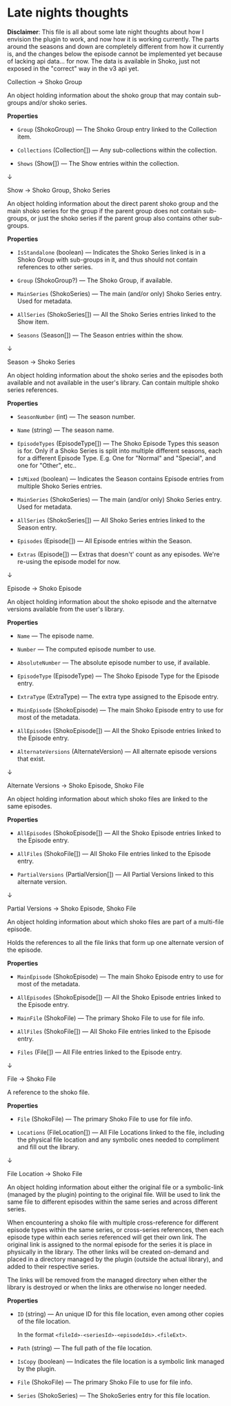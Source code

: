 # Late nights thoughts

**Disclaimer**: This file is all about some late night thoughts about how I
envision the plugin to work, and now how it is working currently. The parts
around the seasons and down are completely different from how it currently is,
and the changes below the episode cannot be implemented yet because of lacking
api data… for now. The data is available in Shoko, just not exposed in the
"correct" way in the v3 api yet.

Collection → Shoko Group

An object holding information about the shoko group that may contain sub-groups
and/or shoko series.

**Properties**

- `Group` (ShokoGroup) — The Shoko Group entry linked to the Collection item.

- `Collections` (Collection[]) — Any sub-collections within the collection.

- `Shows` (Show[]) — The Show entries within the collection.

↓

Show → Shoko Group, Shoko Series

An object holding information about the direct parent shoko group and the
main shoko series for the group if the parent group does not contain sub-groups,
or just the shoko series if the parent group also contains other sub-groups.

**Properties**

- `IsStandalone` (boolean) — Indicates the Shoko Series linked is in a Shoko Group with
  sub-groups in it, and thus should not contain references to other series.

- `Group` (ShokoGroup?) — The Shoko Group, if available.

- `MainSeries` (ShokoSeries) — The main (and/or only) Shoko Series entry. Used for metadata.

- `AllSeries` (ShokoSeries[]) — All the Shoko Series entries linked to the Show item.

- `Seasons` (Season[]) — The Season entries within the show.

↓

Season → Shoko Series

An object holding information about the shoko series and the episodes both
available and not available in the user's library. Can contain multiple shoko
series references.

**Properties**

- `SeasonNumber` (int) — The season number.

- `Name` (string) — The season name.

- `EpisodeTypes` (EpisodeType[]) — The Shoko Episode Types this season is for. Only if a Shoko Series is split into multiple different
  seasons, each for a different Episode Type. E.g. One for "Normal" and "Special", and one for "Other", etc..

- `IsMixed` (boolean) — Indicates the Season contains Episode entries from multiple Shoko Series entries.

- `MainSeries` (ShokoSeries) — The main (and/or only) Shoko Series entry. Used for metadata.

- `AllSeries` (ShokoSeries[]) — All Shoko Series entries linked to the Season entry.

- `Episodes` (Episode[]) — All Episode entries within the Season.

- `Extras` (Episode[]) — Extras that doesn't' count as any episodes. We're re-using the episode model for now.

↓

Episode → Shoko Episode

An object holding information about the shoko episode and the alternatve
versions available from the user's library.

**Properties**

- `Name` — The episode name.

- `Number` — The computed episode number to use.

- `AbsoluteNumber` — The absolute episode number to use, if available.

- `EpisodeType` (EpisodeType) — The Shoko Episode Type for the Episode entry.

- `ExtraType` (ExtraType) — The extra type assigned to the Episode entry.

- `MainEpisode` (ShokoEpisode) — The main Shoko Episode entry to use for most of the metadata.

- `AllEpisodes` (ShokoEpisode[]) — All the Shoko Episode entries linked to the Episode entry.

- `AlternateVersions` (AlternateVersion) — All alternate episode versions that exist.

↓

Alternate Versions → Shoko Episode, Shoko File

An object holding information about which shoko files are linked to the same
episodes.

**Properties**

- `AllEpisodes` (ShokoEpisode[]) — All the Shoko Episode entries linked to the Episode entry.

- `AllFiles` (ShokoFile[]) — All Shoko File entries linked to the Episode entry.

- `PartialVersions` (PartialVersion[]) — All Partial Versions linked to this alternate version.

↓

Partial Versions → Shoko Episode, Shoko File

An object holding information about which shoko files are part of a multi-file
episode.

Holds the references to all the file links that form up one alternate version of
the episode.

**Properties**

- `MainEpisode` (ShokoEpisode) — The main Shoko Episode entry to use for most of the metadata.

- `AllEpisodes` (ShokoEpisode[]) — All the Shoko Episode entries linked to the Episode entry.

- `MainFile` (ShokoFile) — The primary Shoko File to use for file info.

- `AllFiles` (ShokoFile[]) — All Shoko File entries linked to the Episode entry.

- `Files` (File[]) — All File entries linked to the Episode entry.

↓

File → Shoko File

A reference to the shoko file.

**Properties**

- `File` (ShokoFile) — The primary Shoko File to use for file info.

- `Locations` (FileLocation[]) — All File Locations linked to the file, including
  the physical file location and any symbolic ones needed to compliment and fill
  out the library.

↓

File Location → Shoko File

An object holding information about either the original file or a symbolic-link
(managed by the plugin) pointing to the original file. Will be used to link the
same file to different episodes within the same series and across different
series.

When encountering a shoko file with multiple cross-reference for different
episode types within the same series, or cross-series references, then each
episode type within each series referenced will get their own link. The original
link is assigned to the normal episode for the series it is place in physically
in the library. The other links will be created on-demand and placed in a
directory managed by the plugin (outside the actual library), and added to their
respective series.

The links will be removed from the managed directory when either the library is
destroyed or when the links are otherwise no longer needed.

**Properties**

- `ID` (string) — An unique ID for this file location, even among other copies
  of the file location.

  In the format `<fileId>-<seriesId>-<episodeIds>.<fileExt>`.

- `Path` (string) — The full path of the file location.

- `IsCopy` (boolean) — Indicates the file location is a symbolic link managed
  by the plugin.

- `File` (ShokoFile) — The primary Shoko File to use for file info.

- `Series` (ShokoSeries) — The ShokoSeries entry for this file location.